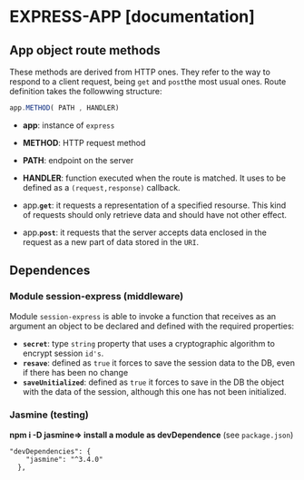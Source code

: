 # EXPRESS-APP [documentation]

## **App object route methods**
These methods are derived from HTTP ones. They refer to the way to respond to a client request, being `get` and `post`the most usual ones. Route definition takes the followwing structure:
```javascript
app.METHOD( PATH , HANDLER)
```

* **app**: instance of `express`
* **METHOD**: HTTP request method
* **PATH**: endpoint on the server 
* **HANDLER**: function executed when the route is matched. It uses to be defined as a `(request,response)` callback.

* app.**`get`**: it requests a representation of a specified resourse. This kind of requests should only retrieve data and should have not other effect.
* app.**`post`**: it requests that the server accepts data enclosed in the request as a new part of data stored in the `URI`.

## **Dependences**
### **Module session-express (middleware)**
Module `session-express` is able to invoke a function that receives as an argument an object to be declared and defined with the required properties:
* **`secret`**: type `string` property that uses a cryptographic algorithm to encrypt session `id's`.
* **`resave`**: defined as `true` it forces to save the session data to the DB, even if there has been no change
* **`saveUnitialized`**: defined as `true` it forces to save in the DB the object with the data of the session, although this one has not been initialized.

### **Jasmine (testing)**
**npm i -D jasmine=> install a module as devDependence** (see `package.json`)
```javascritp
"devDependencies": {
    "jasmine": "^3.4.0"
  },
  ```